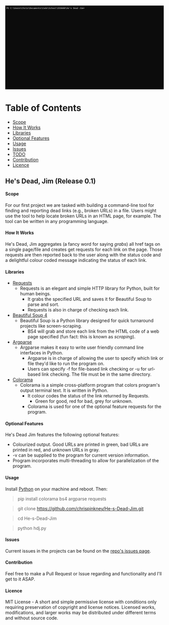 <p align="center">
  <img src="./assets/hdj/hdj.gif" alt="He's Dead, Jim" width="738">
</p>

# Table of Contents
 - [Scope](#scope)
 - [How It Works](#how-it-works)
 - [Libraries](#libraries)
 - [Optional Features](#optional-features)
 - [Usage](#usage)
 - [Issues](#issues)
 - [TODO](https://github.com/chrispinkney/He-s-Dead-Jim/wiki/TODO)
 - [Contribution](#contribution)
 - [Licence](#licence)
		 
## He's Dead, Jim (Release 0.1)

#### Scope
For our first project we are tasked with building a command-line tool for finding and reporting dead links (e.g., broken URLs) in a file. Users might use the tool to help locate broken URLs in an HTML page, for example. The tool can be written in any programming language.

#### How It Works
He's Dead, Jim aggregates (a fancy word for saying *grabs*) all href tags on a single page/file and creates get requests for each link on the page. Those requests are then reported back to the user along with the status code and a delightful colour coded message indicating the status of each link.

#### Libraries
 - [Requests](https://requests.readthedocs.io/en/master/)
	 - Requests is an elegant and simple HTTP library for Python, built for human beings.
		 - It grabs the specified URL and saves it for Beautiful Soup to parse and sort.
		 - Requests is also in charge of checking each link.
 - [Beautiful Soup 4](https://www.crummy.com/software/BeautifulSoup/)
	 - Beautiful Soup is a Python library designed for quick turnaround projects like screen-scraping.
		 - BS4 will grab and store each link from the HTML code of a web page specified (fun fact: this is known as *scraping*).
 - [Argparse](https://github.com/ThomasWaldmann/argparse/)
	 - Argparse makes it easy to write user friendly command line interfaces in Python.
		 - Argparse is in charge of allowing the user to specify which link or file they'd like to run the program on.
		 - Users can specify -f for file-based link checking or -u for url-based link checking. The file must be in the same directory.
 - [Colorama](https://github.com/tartley/colorama)
	 - Colorama is a simple cross-platform program that colors program's output terminal text. It is written in Python.
		 - It colour codes the status of the link returned by Requests.
			 - Green for good, red for bad, grey for unknown.
		 - Colorama is used for one of the optional feature requests for the program.

#### Optional Features
He's Dead Jim features the following optional features:
 - Colourized output. Good URLs are printed in green, bad URLs are printed in red, and unknown URLs in gray.
 - -v can be supplied to the program for current version information.
 - Program incorporates multi-threading to allow for parallelization of the program.

#### Usage
Install [Python](https://www.python.org/downloads/) on your machine and reboot. Then:

> pip install colorama bs4 argparse requests

> git clone https://github.com/chrispinkney/He-s-Dead-Jim.git

> cd He-s-Dead-Jim

> python hdj.py
 
#### Issues
Current issues in the projects can be found on the [repo's issues page](https://github.com/chrispinkney/He-s-Dead-Jim/issues).

#### Contribution
Feel free to make a Pull Request or Issue regarding and functionality and I'll get to it ASAP.

#### Licence
MIT License - A short and simple permissive license with conditions only requiring preservation of copyright and license notices. Licensed works, modifications, and larger works may be distributed under different terms and without source code.
